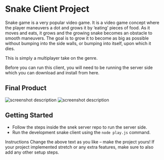 # Snake Client Project

Snake game is a very popular video game. It is a video game concept where the player maneuvers a dot and grows it by ‘eating’ pieces of food. As it moves and eats, it grows and the growing snake becomes an obstacle to smooth maneuvers. The goal is to grow it to become as big as possible without bumping into the side walls, or bumping into itself, upon which it dies.

This is simply a multiplayer take on the genre.

Before you can run this client, you will need to be running the server side which you can download and install from here. 

## Final Product

![screenshot description](#)
![screenshot description](#)

## Getting Started

- Follow the steps inside the snek server repo to run the server side.
- Run the development snake client using the `node play.js` command.

Instructions
Change the above text as you like – make the project yours! If your project implemented stretch or any extra features, make sure to also add any other setup steps.

